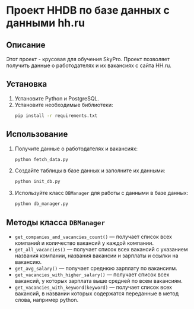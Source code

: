 # Проект HHDB по базе данных с данными hh.ru

## Описание

Этот проект - крусовая для обучения SkyPro. Проект позволяет получить данные о работодателях и их вакансиях с сайта HH.ru.

## Установка

1. Установите Python и PostgreSQL.
2. Установите необходимые библиотеки:
    ```bash
    pip install -r requirements.txt
    ```

## Использование

1. Получите данные о работодателях и вакансиях:
    ```bash
    python fetch_data.py
    ```
2. Создайте таблицы в базе данных и заполните их данными:
    ```bash
    python init_db.py
    ```
3. Используйте класс `DBManager` для работы с данными в базе данных:
    ```bash
    python db_manager.py
    ```

## Методы класса `DBManager`

- `get_companies_and_vacancies_count()` — получает список всех компаний и количество вакансий у каждой компании.
- `get_all_vacancies()` — получает список всех вакансий с указанием названия компании, названия вакансии и зарплаты и ссылки на вакансию.
- `get_avg_salary()` — получает среднюю зарплату по вакансиям.
- `get_vacancies_with_higher_salary()` — получает список всех вакансий, у которых зарплата выше средней по всем вакансиям.
- `get_vacancies_with_keyword(keyword)` — получает список всех вакансий, в названии которых содержатся переданные в метод слова, например python.